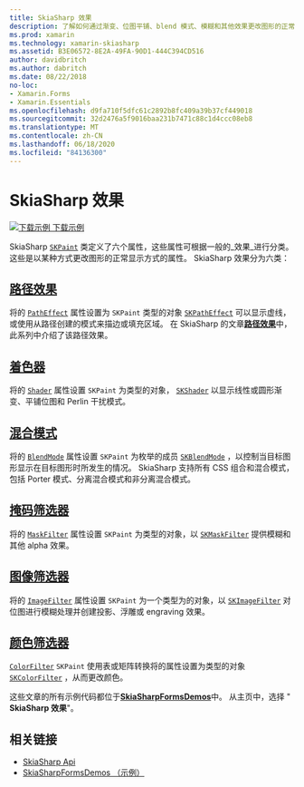 ```yaml
---
title: SkiaSharp 效果
description: 了解如何通过渐变、位图平铺、blend 模式、模糊和其他效果更改图形的正常显示。
ms.prod: xamarin
ms.technology: xamarin-skiasharp
ms.assetid: B3E06572-8E2A-49FA-90D1-444C394CD516
author: davidbritch
ms.author: dabritch
ms.date: 08/22/2018
no-loc:
- Xamarin.Forms
- Xamarin.Essentials
ms.openlocfilehash: d9fa710f5dfc61c2892b8fc409a39b37cf449018
ms.sourcegitcommit: 32d2476a5f9016baa231b7471c88c1d4ccc08eb8
ms.translationtype: MT
ms.contentlocale: zh-CN
ms.lasthandoff: 06/18/2020
ms.locfileid: "84136300"
---
```

# <a name="skiasharp-effects"></a>SkiaSharp 效果

[![下载示例](~/media/shared/download.png) 下载示例](https://docs.microsoft.com/samples/xamarin/xamarin-forms-samples/skiasharpforms-demos)

SkiaSharp [`SKPaint`](xref:SkiaSharp.SKPaint) 类定义了六个属性，这些属性可根据一般的_效果_进行分类。 这些是以某种方式更改图形的正常显示方式的属性。 SkiaSharp 效果分为六类：

## <a name="path-effects"></a>[路径效果](../curves/effects.md)

将的 [`PathEffect`](xref:SkiaSharp.SKPaint.PathEffect) 属性设置为 `SKPaint` 类型的对象 [`SKPathEffect`](xref:SkiaSharp.SKPathEffect) 可以显示虚线，或使用从路径创建的模式来描边或填充区域。 在 SkiaSharp 的文章[**路径效果**](../curves/effects.md)中，此系列中介绍了该路径效果。

## <a name="shaders"></a>[着色器](shaders/index.md)

将的 [`Shader`](xref:SkiaSharp.SKPaint.Shader) 属性设置 `SKPaint` 为类型的对象， [`SKShader`](xref:SkiaSharp.SKShader) 以显示线性或圆形渐变、平铺位图和 Perlin 干扰模式。

## <a name="blend-modes"></a>[混合模式](blend-modes/index.md)

将的 [`BlendMode`](xref:SkiaSharp.SKPaint.BlendMode) 属性设置 `SKPaint` 为枚举的成员 [`SKBlendMode`](xref:SkiaSharp.SKBlendMode) ，以控制当目标图形显示在目标图形时所发生的情况。 SkiaSharp 支持所有 CSS 组合和混合模式，包括 Porter 模式、分离混合模式和非分离混合模式。

## <a name="mask-filters"></a>[掩码筛选器](mask-filters.md)

将的 [`MaskFilter`](xref:SkiaSharp.SKPaint.MaskFilter) 属性设置 `SKPaint` 为类型的对象，以 [`SKMaskFilter`](xref:SkiaSharp.SKMaskFilter) 提供模糊和其他 alpha 效果。

## <a name="image-filters"></a>[图像筛选器](image-filters.md)

将的 [`ImageFilter`](xref:SkiaSharp.SKPaint.ImageFilter) 属性设置 `SKPaint` 为一个类型为的对象，以 [`SKImageFilter`](xref:SkiaSharp.SKImageFilter) 对位图进行模糊处理并创建投影、浮雕或 engraving 效果。

## <a name="color-filters"></a>[颜色筛选器](color-filters.md)

[`ColorFilter`](xref:SkiaSharp.SKPaint.ColorFilter) `SKPaint` 使用表或矩阵转换将的属性设置为类型的对象 [`SKColorFilter`](xref:SkiaSharp.SKColorFilter) ，从而更改颜色。

这些文章的所有示例代码都位于[**SkiaSharpFormsDemos**](https://docs.microsoft.com/samples/xamarin/xamarin-forms-samples/skiasharpforms-demos)中。 从主页中，选择 " **SkiaSharp 效果**"。

## <a name="related-links"></a>相关链接

- [SkiaSharp Api](https://docs.microsoft.com/dotnet/api/skiasharp)
- [SkiaSharpFormsDemos （示例）](https://docs.microsoft.com/samples/xamarin/xamarin-forms-samples/skiasharpforms-demos)
